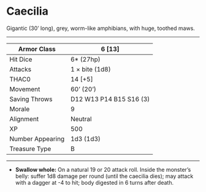 # Caecilia

Gigantic (30’ long), grey, worm-like amphibians, with huge, toothed maws.

------

| Armor Class     | 6 [13]                  |
| ---------------- | ----------------------- |
| Hit Dice         | 6* (27hp)               |
| Attacks          | 1 × bite (1d8)          |
| THAC0            | 14 [+5]                 |
| Movement         | 60’ (20’)               |
| Saving Throws    | D12 W13 P14 B15 S16 (3) |
| Morale           | 9                       |
| Alignment        | Neutral                 |
| XP               | 500                     |
| Number Appearing | 1d3 (1d3)               |
| Treasure Type    | B                       |

------

- **Swallow whole:** On a natural 19 or 20 attack roll. Inside the monster’s belly: suffer 1d8 damage per round (until the caecilia dies); may attack with a dagger at -4 to hit; body digested in 6 turns after death.